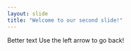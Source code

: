```yaml
---
layout: slide
title: "Welcome to our second slide!"
---
```

Better text
Use the left arrow to go back!
